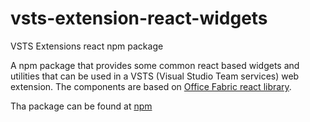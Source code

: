 # vsts-extension-react-widgets
VSTS Extensions react npm package

A npm package that provides some common react based widgets and utilities that can be used in a VSTS (Visual Studio Team services) web extension.
The components are based on <a href="https://dev.office.com/fabric#/components">Office Fabric react library</a>.

Tha package can be found at <a href="https://www.npmjs.com/package/vsts-extension-react-widgets">npm</a>
